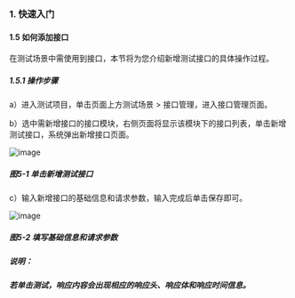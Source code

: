 ### 1. 快速入门

#### 1.5 如何添加接口

在测试场景中需使用到接口，本节将为您介绍新增测试接口的具体操作过程。

##### 1.5.1 操作步骤

a）进入测试项目，单击页面上方测试场景 > 接口管理，进入接口管理页面。

b）选中需新增接口的接口模块，右侧页面将显示该模块下的接口列表，单击新增测试接口，系统弹出新增接口页面。

![image](https://user-images.githubusercontent.com/79617492/184098956-8a9651ad-267a-4451-957a-24b6af08713e.png)

##### 图5-1 单击新增测试接口

c）输入新增接口的基础信息和请求参数，输入完成后单击保存即可。

![image](https://user-images.githubusercontent.com/79617492/184098973-43704d51-3528-4b9f-8b0a-321edae7afe5.png)

##### 图5-2 填写基础信息和请求参数

##### 说明：

##### 若单击测试，响应内容会出现相应的响应头、响应体和响应时间信息。
